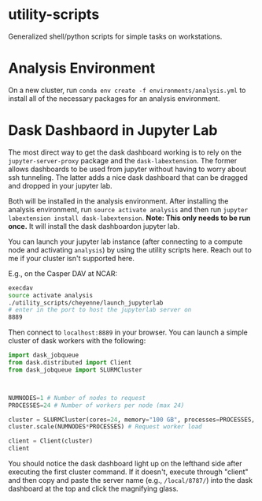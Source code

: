 # utility-scripts

Generalized shell/python scripts for simple tasks on workstations.

# Analysis Environment

On a new cluster, run `conda env create -f environments/analysis.yml` to install all
of the necessary packages for an analysis environment.

# Dask Dashbaord in Jupyter Lab

The most direct way to get the dask dashboard working is to rely on the `jupyter-server-proxy`
package and the `dask-labextension`. The former allows dashboards to be used from jupyter
without having to worry about ssh tunneling. The latter adds a nice dask dashboard that
can be dragged and dropped in your jupyter lab.

Both will be installed in the analysis environment. After installing the analysis environment,
run `source activate analysis` and then run `jupyter labextension install dask-labextension`. **Note: This only needs to be run once.** It will install the dask dashboardon jupyter lab. 

You can launch your jupyter lab instance (after connecting to a compute node and activating `analysis`) by using the utility scripts here. Reach out to me if your cluster isn't supported here.

E.g., on the Casper DAV at NCAR:

```bash
execdav
source activate analysis
./utility_scripts/cheyenne/launch_jupyterlab
# enter in the port to host the jupyterlab server on
8889
```

Then connect to `localhost:8889` in your browser. You can launch a simple cluster of dask workers with the following:

```python
import dask_jobqueue
from dask.distributed import Client
from dask_jobqueue import SLURMCluster



NUMNODES=1 # Number of nodes to request
PROCESSES=24 # Number of workers per node (max 24)

cluster = SLURMCluster(cores=24, memory="100 GB", processes=PROCESSES, walltime='00:30:00',)
cluster.scale(NUMNODES*PROCESSES) # Request worker load

client = Client(cluster)
client
```

You should notice the dask dashboard light up on the lefthand side after executing the first cluster command. If it doesn't, execute through "client" and then copy and paste the server name (e.g., `/local/8787/`) into the dask dashboard at the top and click the magnifying glass.
